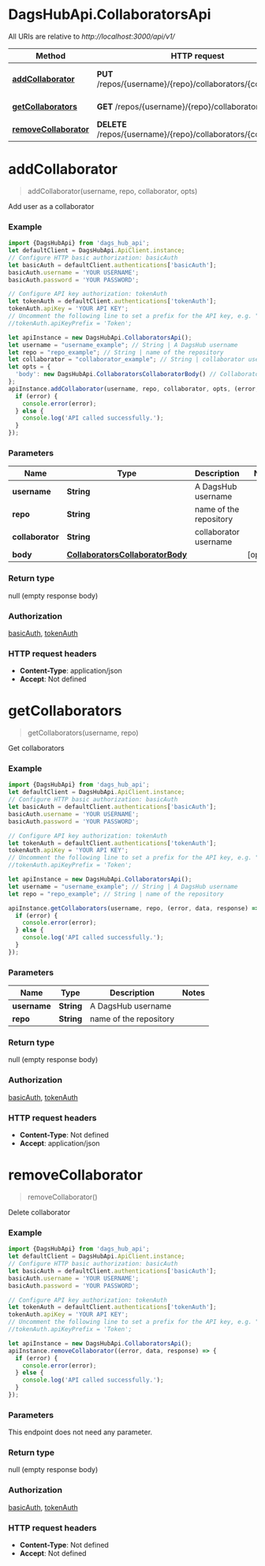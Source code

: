 # DagsHubApi.CollaboratorsApi

All URIs are relative to *http://localhost:3000/api/v1/*

Method | HTTP request | Description
------------- | ------------- | -------------
[**addCollaborator**](CollaboratorsApi.md#addCollaborator) | **PUT** /repos/{username}/{repo}/collaborators/{collaborator} | Add user as a collaborator
[**getCollaborators**](CollaboratorsApi.md#getCollaborators) | **GET** /repos/{username}/{repo}/collaborators | Get collaborators
[**removeCollaborator**](CollaboratorsApi.md#removeCollaborator) | **DELETE** /repos/{username}/{repo}/collaborators/{collaborator} | Delete collaborator

<a name="addCollaborator"></a>
# **addCollaborator**
> addCollaborator(username, repo, collaborator, opts)

Add user as a collaborator

### Example
```javascript
import {DagsHubApi} from 'dags_hub_api';
let defaultClient = DagsHubApi.ApiClient.instance;
// Configure HTTP basic authorization: basicAuth
let basicAuth = defaultClient.authentications['basicAuth'];
basicAuth.username = 'YOUR USERNAME';
basicAuth.password = 'YOUR PASSWORD';

// Configure API key authorization: tokenAuth
let tokenAuth = defaultClient.authentications['tokenAuth'];
tokenAuth.apiKey = 'YOUR API KEY';
// Uncomment the following line to set a prefix for the API key, e.g. "Token" (defaults to null)
//tokenAuth.apiKeyPrefix = 'Token';

let apiInstance = new DagsHubApi.CollaboratorsApi();
let username = "username_example"; // String | A DagsHub username
let repo = "repo_example"; // String | name of the repository
let collaborator = "collaborator_example"; // String | collaborator username
let opts = { 
  'body': new DagsHubApi.CollaboratorsCollaboratorBody() // CollaboratorsCollaboratorBody | 
};
apiInstance.addCollaborator(username, repo, collaborator, opts, (error, data, response) => {
  if (error) {
    console.error(error);
  } else {
    console.log('API called successfully.');
  }
});
```

### Parameters

Name | Type | Description  | Notes
------------- | ------------- | ------------- | -------------
 **username** | **String**| A DagsHub username | 
 **repo** | **String**| name of the repository | 
 **collaborator** | **String**| collaborator username | 
 **body** | [**CollaboratorsCollaboratorBody**](CollaboratorsCollaboratorBody.md)|  | [optional] 

### Return type

null (empty response body)

### Authorization

[basicAuth](../README.md#basicAuth), [tokenAuth](../README.md#tokenAuth)

### HTTP request headers

 - **Content-Type**: application/json
 - **Accept**: Not defined

<a name="getCollaborators"></a>
# **getCollaborators**
> getCollaborators(username, repo)

Get collaborators

### Example
```javascript
import {DagsHubApi} from 'dags_hub_api';
let defaultClient = DagsHubApi.ApiClient.instance;
// Configure HTTP basic authorization: basicAuth
let basicAuth = defaultClient.authentications['basicAuth'];
basicAuth.username = 'YOUR USERNAME';
basicAuth.password = 'YOUR PASSWORD';

// Configure API key authorization: tokenAuth
let tokenAuth = defaultClient.authentications['tokenAuth'];
tokenAuth.apiKey = 'YOUR API KEY';
// Uncomment the following line to set a prefix for the API key, e.g. "Token" (defaults to null)
//tokenAuth.apiKeyPrefix = 'Token';

let apiInstance = new DagsHubApi.CollaboratorsApi();
let username = "username_example"; // String | A DagsHub username
let repo = "repo_example"; // String | name of the repository

apiInstance.getCollaborators(username, repo, (error, data, response) => {
  if (error) {
    console.error(error);
  } else {
    console.log('API called successfully.');
  }
});
```

### Parameters

Name | Type | Description  | Notes
------------- | ------------- | ------------- | -------------
 **username** | **String**| A DagsHub username | 
 **repo** | **String**| name of the repository | 

### Return type

null (empty response body)

### Authorization

[basicAuth](../README.md#basicAuth), [tokenAuth](../README.md#tokenAuth)

### HTTP request headers

 - **Content-Type**: Not defined
 - **Accept**: application/json

<a name="removeCollaborator"></a>
# **removeCollaborator**
> removeCollaborator()

Delete collaborator

### Example
```javascript
import {DagsHubApi} from 'dags_hub_api';
let defaultClient = DagsHubApi.ApiClient.instance;
// Configure HTTP basic authorization: basicAuth
let basicAuth = defaultClient.authentications['basicAuth'];
basicAuth.username = 'YOUR USERNAME';
basicAuth.password = 'YOUR PASSWORD';

// Configure API key authorization: tokenAuth
let tokenAuth = defaultClient.authentications['tokenAuth'];
tokenAuth.apiKey = 'YOUR API KEY';
// Uncomment the following line to set a prefix for the API key, e.g. "Token" (defaults to null)
//tokenAuth.apiKeyPrefix = 'Token';

let apiInstance = new DagsHubApi.CollaboratorsApi();
apiInstance.removeCollaborator((error, data, response) => {
  if (error) {
    console.error(error);
  } else {
    console.log('API called successfully.');
  }
});
```

### Parameters
This endpoint does not need any parameter.

### Return type

null (empty response body)

### Authorization

[basicAuth](../README.md#basicAuth), [tokenAuth](../README.md#tokenAuth)

### HTTP request headers

 - **Content-Type**: Not defined
 - **Accept**: Not defined

